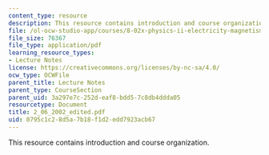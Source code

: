 ```yaml
---
content_type: resource
description: This resource contains introduction and course organization.
file: /ol-ocw-studio-app/courses/8-02x-physics-ii-electricity-magnetism-with-an-experimental-focus-spring-2005/0795c1c28d5a7b18f1d2edd7923acb67_2_06_2002_edited.pdf
file_size: 76367
file_type: application/pdf
learning_resource_types:
- Lecture Notes
license: https://creativecommons.org/licenses/by-nc-sa/4.0/
ocw_type: OCWFile
parent_title: Lecture Notes
parent_type: CourseSection
parent_uid: 3a297e7c-252d-eaf8-bdd5-7c8db4ddda05
resourcetype: Document
title: 2_06_2002_edited.pdf
uid: 0795c1c2-8d5a-7b18-f1d2-edd7923acb67
---
```

This resource contains introduction and course organization.